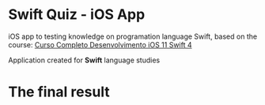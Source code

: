 # Swift Quiz - iOS App

iOS app to testing knowledge on programation language Swift, based on the course: 
[Curso Completo Desenvolvimento iOS 11 Swift 4](https://www.udemy.com/curso-completo-de-desenvolvimento-ios11swift4/)

Application created for __Swift__ language studies

# The final result
